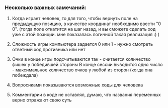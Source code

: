 ### Несколько важных замечаний:

1. Когда играет человек, то для того, чтобы вернуть поле на предыдущую позицию, в качестве координат необходимо ввести "0 0". (тогда поле откатится на шаг назад, и вы сможете сделать ход уже с этой позиции. мне показалась логичной такая реализация :) )

2. Сложность игры компьютера задается 0 или 1 - нужно смотреть ответный ход противника или нет

3. Очки в конце игры подсчитываются так - считается количество фишек у победившей стороны
В конце сессии выводится одно число - максимальное количество очков у любой из сторон (когда она побеждала)

4. Вопросиками показываются возможные ходы для человека

5. Комментарии в коде не оставлял, думаю, что названия переменных верно отражают свою суть
